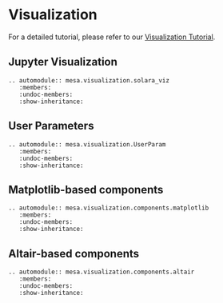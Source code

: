 # Visualization

For a detailed tutorial, please refer to our [Visualization Tutorial](../tutorials/visualization_tutorial.ipynb).

## Jupyter Visualization

```{eval-rst}
.. automodule:: mesa.visualization.solara_viz
   :members:
   :undoc-members:
   :show-inheritance:
```

## User Parameters

```{eval-rst}
.. automodule:: mesa.visualization.UserParam
   :members:
   :undoc-members:
   :show-inheritance:
```


## Matplotlib-based components

```{eval-rst}
.. automodule:: mesa.visualization.components.matplotlib
   :members:
   :undoc-members:
   :show-inheritance:
```

## Altair-based components

```{eval-rst}
.. automodule:: mesa.visualization.components.altair
   :members:
   :undoc-members:
   :show-inheritance:
```